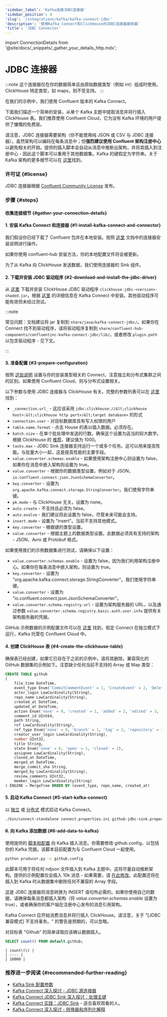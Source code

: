 ```yaml
---
'sidebar_label': 'Kafka连接JDBC连接器'
'sidebar_position': 4
'slug': '/integrations/kafka/kafka-connect-jdbc'
'description': '使用Kafka Connect和ClickHouse的JDBC连接器接收器'
'title': 'JDBC Connector'
---
```


import ConnectionDetails from '@site/docs/_snippets/_gather_your_details_http.mdx';


# JDBC 连接器

:::note
这个连接器仅在你的数据简单且由原始数据类型（例如 int）组成时使用。ClickHouse 特定类型，如 maps，则不受支持。
:::

在我们的示例中，我们使用 Confluent 版本的 Kafka Connect。

下面我们描述一个简单的安装，从单个 Kafka 主题中提取消息并将行插入 ClickHouse 表。我们推荐使用 Confluent Cloud，它为没有 Kafka 环境的用户提供了慷慨的免费层。

请注意，JDBC 连接器需要架构（你不能使用纯 JSON 或 CSV 与 JDBC 连接器）。虽然架构可以编码在每条消息中；但**强烈建议使用 Confluent 架构注册中心**以避免相关的开销。提供的插入脚本会自动从消息中推断出架构，并将其插入到注册中心 - 因此这个脚本可以重用于其他数据集。Kafka 的键假定为字符串。关于 Kafka 架构的更多细节可以在 [这里](https://docs.confluent.io/platform/current/schema-registry/index.html)找到。

### 许可证 {#license}
JDBC 连接器根据 [Confluent Community License](https://www.confluent.io/confluent-community-license) 发布。

### 步骤 {#steps}
#### 收集连接细节 {#gather-your-connection-details}
<ConnectionDetails />

#### 1. 安装 Kafka Connect 和连接器 {#1-install-kafka-connect-and-connector}

我们假设你已经下载了 Confluent 包并在本地安装。按照 [这里](https://docs.confluent.io/kafka-connect-jdbc/current/#install-the-jdbc-connector) 文档中的连接器安装说明进行操作。

如果你使用 confluent-hub 安装方法，你的本地配置文件将会被更新。

为了从 Kafka 向 ClickHouse 发送数据，我们使用连接器的 Sink 组件。

#### 2. 下载并安装 JDBC 驱动程序 {#2-download-and-install-the-jdbc-driver}

从 [这里](https://github.com/ClickHouse/clickhouse-java/releases) 下载并安装 ClickHouse JDBC 驱动程序 `clickhouse-jdbc-<version>-shaded.jar`。根据 [这里](https://docs.confluent.io/kafka-connect-jdbc/current/#installing-jdbc-drivers) 的详细信息在 Kafka Connect 中安装。其他驱动程序可能有效但未经过测试。

:::note

常见问题：文档建议将 jar 复制到 `share/java/kafka-connect-jdbc/`。如果你在 Connect 找不到驱动程序，请将驱动程序复制到 `share/confluent-hub-components/confluentinc-kafka-connect-jdbc/lib/`。或者修改 `plugin.path` 以包含驱动程序 - 见下文。

:::

#### 3. 准备配置 {#3-prepare-configuration}

按照 [这些说明](https://docs.confluent.io/cloud/current/cp-component/connect-cloud-config.html#set-up-a-local-connect-worker-with-cp-install) 设置与你的安装类型相关的 Connect，注意独立和分布式集群之间的区别。如果使用 Confluent Cloud，则与分布式设置相关。

以下参数与使用 JDBC 连接器与 ClickHouse 有关。完整的参数列表可以在 [这里](https://docs.confluent.io/kafka-connect-jdbc/current/sink-connector/index.html) 找到：

* `_connection.url_` - 这应该采用 `jdbc:clickhouse://&lt;clickhouse host>:&lt;clickhouse http port>/&lt;target database>` 的形式
* `connection.user` - 对目标数据库具有写入权限的用户
* `table.name.format` - 点击 House 的表以插入数据。必须存在。
* `batch.size` - 在单个批处理中发送的行数。确保这个设置为适当的较大数字。根据 ClickHouse 的 [推荐](/sql-reference/statements/insert-into#performance-considerations)，建议值为 1000。
* `tasks.max` - JDBC Sink 连接器支持运行一个或多个任务。这可以用来提高性能。与批量大小一起，这是提高性能的主要手段。
* `value.converter.schemas.enable` - 如果使用架构注册中心则设置为 false，如果你在消息中嵌入架构则设置为 true。
* `value.converter` - 根据你的数据类型设置，例如对于 JSON，`io.confluent.connect.json.JsonSchemaConverter`。
* `key.converter` - 设置为 `org.apache.kafka.connect.storage.StringConverter`。我们使用字符串键。
* `pk.mode` - 与 ClickHouse 无关。设置为 none。
* `auto.create` - 不支持且必须为 false。
* `auto.evolve` - 我们建议将此设置为 false，尽管未来可能会支持。
* `insert.mode` - 设置为 "insert"。当前不支持其他模式。
* `key.converter` - 根据键的类型设置。
* `value.converter` - 根据主题上的数据类型设置。此数据必须具有支持的架构 - JSON、Avro 或 Protobuf 格式。

如果使用我们的示例数据集进行测试，请确保以下设置：

* `value.converter.schemas.enable` - 设置为 false，因为我们利用架构注册中心。如果你在每条消息中嵌入架构，则设置为 true。
* `key.converter` - 设置为 "org.apache.kafka.connect.storage.StringConverter"。我们使用字符串键。
* `value.converter` - 设置为 "io.confluent.connect.json.JsonSchemaConverter"。
* `value.converter.schema.registry.url` - 设置为架构服务器的 URL，以及通过参数 `value.converter.schema.registry.basic.auth.user.info` 提供有关架构服务器的凭据。

GitHub 示例数据的示例配置文件可以在 [这里](https://github.com/ClickHouse/kafka-samples/tree/main/github_events/jdbc_sink) 找到，假定 Connect 在独立模式下运行，Kafka 托管在 Confluent Cloud 中。

#### 4. 创建 ClickHouse 表 {#4-create-the-clickhouse-table}

确保表已经创建，如果它已存在于之前的示例中，请将其删除。兼容简化的 GitHub 数据集的示例如下。注意缺少任何当前不支持的 Array 或 Map 类型：

```sql
CREATE TABLE github
(
    file_time DateTime,
    event_type Enum('CommitCommentEvent' = 1, 'CreateEvent' = 2, 'DeleteEvent' = 3, 'ForkEvent' = 4, 'GollumEvent' = 5, 'IssueCommentEvent' = 6, 'IssuesEvent' = 7, 'MemberEvent' = 8, 'PublicEvent' = 9, 'PullRequestEvent' = 10, 'PullRequestReviewCommentEvent' = 11, 'PushEvent' = 12, 'ReleaseEvent' = 13, 'SponsorshipEvent' = 14, 'WatchEvent' = 15, 'GistEvent' = 16, 'FollowEvent' = 17, 'DownloadEvent' = 18, 'PullRequestReviewEvent' = 19, 'ForkApplyEvent' = 20, 'Event' = 21, 'TeamAddEvent' = 22),
    actor_login LowCardinality(String),
    repo_name LowCardinality(String),
    created_at DateTime,
    updated_at DateTime,
    action Enum('none' = 0, 'created' = 1, 'added' = 2, 'edited' = 3, 'deleted' = 4, 'opened' = 5, 'closed' = 6, 'reopened' = 7, 'assigned' = 8, 'unassigned' = 9, 'labeled' = 10, 'unlabeled' = 11, 'review_requested' = 12, 'review_request_removed' = 13, 'synchronize' = 14, 'started' = 15, 'published' = 16, 'update' = 17, 'create' = 18, 'fork' = 19, 'merged' = 20),
    comment_id UInt64,
    path String,
    ref LowCardinality(String),
    ref_type Enum('none' = 0, 'branch' = 1, 'tag' = 2, 'repository' = 3, 'unknown' = 4),
    creator_user_login LowCardinality(String),
    number UInt32,
    title String,
    state Enum('none' = 0, 'open' = 1, 'closed' = 2),
    assignee LowCardinality(String),
    closed_at DateTime,
    merged_at DateTime,
    merge_commit_sha String,
    merged_by LowCardinality(String),
    review_comments UInt32,
    member_login LowCardinality(String)
) ENGINE = MergeTree ORDER BY (event_type, repo_name, created_at)
```

#### 5. 启动 Kafka Connect {#5-start-kafka-connect}

以 [独立](https://docs.confluent.io/cloud/current/cp-component/connect-cloud-config.html#standalone-cluster) 或 [分布式](https://docs.confluent.io/cloud/current/cp-component/connect-cloud-config.html#distributed-cluster) 模式启动 Kafka Connect。

```bash
./bin/connect-standalone connect.properties.ini github-jdbc-sink.properties.ini
```

#### 6. 向 Kafka 添加数据 {#6-add-data-to-kafka}

使用提供的 [脚本和配置](https://github.com/ClickHouse/kafka-samples/tree/main/producer) 向 Kafka 插入消息。你需要修改 github.config，以包括你的 Kafka 凭据。该脚本目前配置为与 Confluent Cloud 一起使用。

```bash
python producer.py -c github.config
```

此脚本可用于将任何 ndjson 文件插入到 Kafka 主题中。这将尽量自动推断架构。提供的示例配置仅会插入 10k 消息 - 如果需要，请 [在此修改](https://github.com/ClickHouse/clickhouse-docs/tree/main/docs/integrations/data-ingestion/kafka/code/producer/github.config#L25)。此配置还将在插入到 Kafka 时从数据集中删除任何不兼容的 Array 字段。

这是 JDBC 连接器将消息转换为 INSERT 语句所必需的。如果你使用自己的数据，请确保每条消息都插入架构（将 _value.converter.schemas.enable_ 设置为 true），或者确保你的客户端在注册中心发布的消息引用架构。

Kafka Connect 应开始消费消息并将行插入 ClickHouse。请注意，关于 "[JDBC 兼容模式] 不支持事务。" 的警告是预期的，可以忽略。

对目标表 "Github" 的简单读取应该确认数据插入。

```sql
SELECT count() FROM default.github;
```

```response
| count\(\) |
| :--- |
| 10000 |
```

### 推荐进一步阅读 {#recommended-further-reading}

* [Kafka Sink 配置参数](https://docs.confluent.io/kafka-connect-jdbc/current/sink-connector/sink_config_options.html#sink-config-options)
* [Kafka Connect 深入探讨 - JDBC 源连接器](https://www.confluent.io/blog/kafka-connect-deep-dive-jdbc-source-connector)
* [Kafka Connect JDBC Sink 深入探讨：处理主键](https://rmoff.net/2021/03/12/kafka-connect-jdbc-sink-deep-dive-working-with-primary-keys/)
* [Kafka Connect 实践：JDBC Sink](https://www.youtube.com/watch?v=b-3qN_tlYR4&t=981s) - 适合喜欢观看的人。
* [Kafka Connect 深入探讨 - 转换器和序列化解释](https://www.confluent.io/blog/kafka-connect-deep-dive-converters-serialization-explained/#json-schemas)
